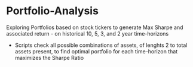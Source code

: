 # Portfolio-Analysis


Exploring Portfolios based on stock tickers to generate Max Sharpe and associated return - on historical 10, 5, 3, and 2 year time-horizons
  - Scripts check all possible combinations of assets, of lenghts 2 to total assets present, to find optimal portfolio for each time-horizon that maximizes the Sharpe Ratio

